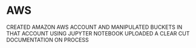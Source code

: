 # AWS
CREATED AMAZON AWS ACCOUNT AND MANIPULATED BUCKETS IN THAT ACCOUNT USING JUPYTER NOTEBOOK 
UPLOADED A CLEAR CUT DOCUMENTATION ON PROCESS
